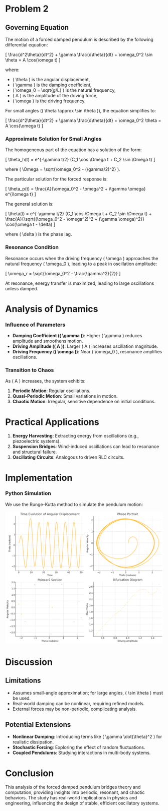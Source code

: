 # Problem 2

## Governing Equation
The motion of a forced damped pendulum is described by the following differential equation:

\[
\frac{d^2\theta}{dt^2} + \gamma \frac{d\theta}{dt} + \omega_0^2 \sin \theta = A \cos(\omega t)
\]

where:
- \( \theta \) is the angular displacement,
- \( \gamma \) is the damping coefficient,
- \( \omega_0 = \sqrt{g/L} \) is the natural frequency,
- \( A \) is the amplitude of the driving force,
- \( \omega \) is the driving frequency.

For small angles (\( \theta \approx \sin \theta \)), the equation simplifies to:

\[
\frac{d^2\theta}{dt^2} + \gamma \frac{d\theta}{dt} + \omega_0^2 \theta = A \cos(\omega t)
\]

### Approximate Solution for Small Angles
The homogeneous part of the equation has a solution of the form:

\[
\theta_h(t) = e^{-\gamma t/2} (C_1 \cos \Omega t + C_2 \sin \Omega t)
\]

where \( \Omega = \sqrt{\omega_0^2 - (\gamma/2)^2} \).

The particular solution for the forced response is:

\[
\theta_p(t) = \frac{A}{\omega_0^2 - \omega^2 + i\gamma \omega} e^{i\omega t}
\]

The general solution is:

\[
\theta(t) = e^{-\gamma t/2} (C_1 \cos \Omega t + C_2 \sin \Omega t) + \frac{A}{\sqrt{(\omega_0^2 - \omega^2)^2 + (\gamma \omega)^2}} \cos(\omega t - \delta)
\]

where \( \delta \) is the phase lag.

### Resonance Condition
Resonance occurs when the driving frequency \( \omega \) approaches the natural frequency \( \omega_0 \), leading to a peak in oscillation amplitude:

\[
\omega_r = \sqrt{\omega_0^2 - \frac{\gamma^2}{2}}
\]

At resonance, energy transfer is maximized, leading to large oscillations unless damped.

# Analysis of Dynamics

### Influence of Parameters
- **Damping Coefficient (\( \gamma \))**: Higher \( \gamma \) reduces amplitude and smoothens motion.
- **Driving Amplitude (\( A \))**: Larger \( A \) increases oscillation magnitude.
- **Driving Frequency (\( \omega \))**: Near \( \omega_0 \), resonance amplifies oscillations.

### Transition to Chaos
As \( A \) increases, the system exhibits:
1. **Periodic Motion**: Regular oscillations.
2. **Quasi-Periodic Motion**: Small variations in motion.
3. **Chaotic Motion**: Irregular, sensitive dependence on initial conditions.

# Practical Applications
1. **Energy Harvesting**: Extracting energy from oscillations (e.g., piezoelectric systems).
2. **Suspension Bridges**: Wind-induced oscillations can lead to resonance and structural failure.
3. **Oscillating Circuits**: Analogous to driven RLC circuits.

# Implementation

### Python Simulation
We use the Runge-Kutta method to simulate the pendulum motion:

![pendulum](../../_pics/pendemlum.png)

# Discussion

## Limitations
- Assumes small-angle approximation; for large angles, \( \sin \theta \) must be used.
- Real-world damping can be nonlinear, requiring refined models.
- External forces may be non-periodic, complicating analysis.

## Potential Extensions
- **Nonlinear Damping**: Introducing terms like \( \gamma \dot{\theta}^2 \) for realistic dissipation.
- **Stochastic Forcing**: Exploring the effect of random fluctuations.
- **Coupled Pendulums**: Studying interactions in multi-body systems.

# Conclusion
This analysis of the forced damped pendulum bridges theory and computation, providing insights into periodic, resonant, and chaotic behaviors. The study has real-world implications in physics and engineering, influencing the design of stable, efficient oscillatory systems.
